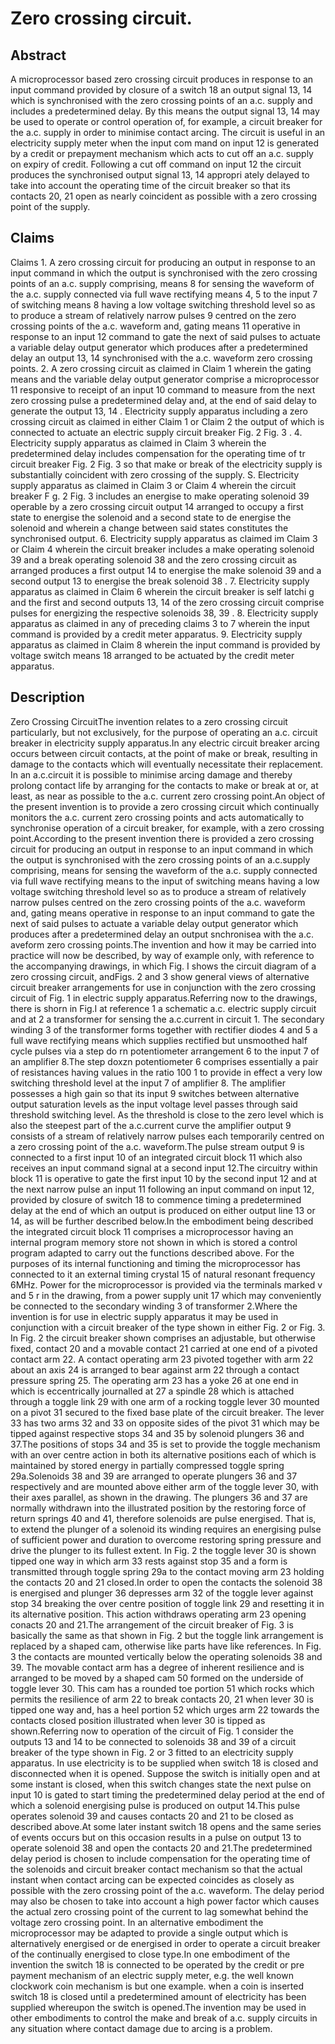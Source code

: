 # Zero crossing circuit.

## Abstract
A microprocessor based zero crossing circuit produces in response to an input command provided by closure of a switch 18 an output signal 13, 14 which is synchronised with the zero crossing points of an a.c. supply and includes a predetermined delay. By this means the output signal 13, 14 may be used to operate or control operation of, for example, a circuit breaker for the a.c. supply in order to minimise contact arcing. The circuit is useful in an electricity supply meter when the input com mand on input 12 is generated by a credit or prepayment mechanism which acts to cut off an a.c. supply on expiry of credit. Following a cut off command on input 12 the circuit produces the synchronised output signal 13, 14 appropri ately delayed to take into account the operating time of the circuit breaker so that its contacts 20, 21 open as nearly coincident as possible with a zero crossing point of the supply.

## Claims
Claims 1. A zero crossing circuit for producing an output in response to an input command in which the output is synchronised with the zero crossing points of an a.c. supply comprising, means 8 for sensing the waveform of the a.c. supply connected via full wave rectifying means 4, 5 to the input 7 of switching means 8 having a low voltage switching threshold level so as to produce a stream of relatively narrow pulses 9 centred on the zero crossing points of the a.c. waveform and, gating means 11 operative in response to an input 12 command to gate the next of said pulses to actuate a variable delay output generator which produces after a predetermined delay an output 13, 14 synchronised with the a.c. waveform zero crossing points. 2. A zero crossing circuit as claimed in Claim 1 wherein the gating means and the variable delay output generator comprise a microprocessor 11 responsive to receipt of an input 10 command to measure from the next zero crossing pulse a predetermined delay and, at the end of said delay to generate the output 13, 14 . Electricity supply apparatus including a zero crossing circuit as claimed in either Claim 1 or Claim 2 the output of which is connected to actuate an electric supply circuit breaker Fig. 2 Fig. 3 . 4. Electricity supply apparatus as claimed in Claim 3 wherein the predetermined delay includes compensation for the operating time of tr circuit breaker Fig. 2 Fig. 3 so that make or break of the electricity supply is substantially coincident with zero crossing of the supply. S. Electricity supply apparatus as claimed in Claim 3 or Claim 4 wherein the circuit breaker F g. 2 Fig. 3 includes an energise to make operating solenoid 39 operable by a zero crossing circuit output 14 arranged to occupy a first state to energise the solenoid and a second state to de energise the solenoid and wherein a change between said states constitutes the synchronised output. 6. Electricity supply apparatus as claimed im Claim 3 or Claim 4 wherein the circuit breaker includes a make operating solenoid 39 and a break operating solenoid 38 and the zero crossing circuit as arranged produces a first output 14 to energise the make solenoid 39 and a second output 13 to energise the break solenoid 38 . 7. Electricity supply apparatus as claimed in Claim 6 wherein the circuit breaker is self latchi g and the first and second outputs 13, 14 of the zero crossing circuit comprise pulses for energizing the respective solenoids 38, 39 . 8. Electricity supply apparatus as claimed in any of preceding claims 3 to 7 wherein the input command is provided by a credit meter apparatus. 9. Electricity supply apparatus as claimed in Claim 8 wherein the input command is provided by voltage switch means 18 arranged to be actuated by the credit meter apparatus.

## Description
Zero Crossing CircuitThe invention relates to a zero crossing circuit particularly, but not exclusively, for the purpose of operating an a.c. circuit breaker in electricity supply apparatus.In any electric circuit breaker arcing occurs between circuit contacts, at the point of make or break, resulting in damage to the contacts which will eventually necessitate their replacement. In an a.c.circuit it is possible to minimise arcing damage and thereby prolong contact life by arranging for the contacts to make or break at or, at least, as near as possible to the a.c. current zero crossing point.An object of the present invention is to provide a zero crossing circuit which continually monitors the a.c. current zero crossing points and acts automatically to synchronise operation of a circuit breaker, for example, with a zero crossing point.According to the present invention there is provided a zero crossing circuit for producing an output in response to an input command in which the output is synchronised with the zero crossing points of an a.c.supply comprising, means for sensing the waveform of the a.c. supply connected via full wave rectifying means to the input of switching means having a low voltage switching threshold level so as to produce a stream of relatively narrow pulses centred on the zero crossing points of the a.c. waveform and, gating means operative in response to an input command to gate the next of said pulses to actuate a variable delay output generator which produces after a predetermined delay an output snchronisea with the a.c. aveform zero crossing points.The invention and how it may be carried into practice will now be described, by way of example only, with reference to the accompanying drawings, in which Fig. I shows the circuit diagram of a zero crossing circuit, andFigs. 2 and 3 show general views of alternative circuit breaker arrangements for use in conjunction with the zero crossing circuit of Fig. 1 in electric supply apparatus.Referring now to the drawings, there is shorn in Fig.I at reference 1 a schematic a.c. electric supply circuit and at 2 a transformer for sensing the a.c.current in circuit 1. The secondary winding 3 of the transformer forms together with rectifier diodes 4 and 5 a full wave rectifying means which supplies rectified but unsmoothed half cycle pulses via a step do rn potentiometer arrangement 6 to the input 7 of an amplifier 8.The step doxzn potentiometer 6 comprises essentially a pair of resistances having values in the ratio 100 1 to provide in effect a very low switching threshold level at the input 7 of amplifier 8. The amplifier possesses a high gain so that its input 9 switches between alternative output saturation levels as the input voltage level passes through said threshold switching level. As the threshold is close to the zero level which is also the steepest part of the a.c.current curve the amplifier output 9 consists of a stream of relatively narrow pulses each temporarily centred on a zero crossing point of the a.c. waveform.The pulse stream output 9 is connected to a first input 10 of an integrated circuit block 11 which also receives an input command signal at a second input 12.The circuitry within block 11 is operative to gate the first input 10 by the second input 12 and at the next narrow pulse an input 11 following an input command on input 12, provided by closure of switch 18 to commence timing a predetermined delay at the end of which an output is produced on either output line 13 or 14, as will be further described below.In the embodiment being described the integrated circuit block 11 comprises a microprocessor having an internal program memory store not shown in which is stored a control program adapted to carry out the functions described above. For the purposes of its internal functioning and timing the microprocessor has connected to it an external timing crystal 15 of natural resonant frequency 6MHz. Power for the microprocessor is provided via the terminals marked v and 5 r in the drawing, from a power supply unit 17 which may conveniently be connected to the secondary winding 3 of transformer 2.Where the invention is for use in electric supply apparatus it may be used in conjunction with a circuit breaker of the type shown in either Fig. 2 or Fig. 3. In Fig. 2 the circuit breaker shown comprises an adjustable, but otherwise fixed, contact 20 and a movable contact 21 carried at one end of a pivoted contact arm 22. A contact operating arm 23 pivoted together with arm 22 about an axis 24 is arranged to bear against arm 22 through a contact pressure spring 25. The operating arm 23 has a yoke 26 at one end in which is eccentrically journalled at 27 a spindle 28 which is attached through a toggle link 29 with one arm of a rocking toggle lever 30 mounted on a pivot 31 secured to the fixed base plate of the circuit breaker. The lever 33 has two arms 32 and 33 on opposite sides of the pivot 31 which may be tipped against respective stops 34 and 35 by solenoid plungers 36 and 37.The positions of stops 34 and 35 is set to provide the toggle mechanism with an over centre action in both its alternative positions each of which is maintained by stored energy in partially compressed toggle spring 29a.Solenoids 38 and 39 are arranged to operate plungers 36 and 37 respectively and are mounted above either arm of the toggle lever 30, with their axes parallel, as shown in the drawing. The plungers 36 and 37 are normally withdrawn into the illustrated position by the restoring force of return springs 40 and 41, therefore solenoids are pulse energised. That is, to extend the plunger of a solenoid its winding requires an energising pulse of sufficient power and duration to overcome restoring spring pressure and drive the plunger to its fullest extent. In Fig. 2 the toggle lever 30 is shown tipped one way in which arm 33 rests against stop 35 and a form is transmitted through toggle spring 29a to the contact moving arm 23 holding the contacts 20 and 21 closed.In order to open the contacts the solenoid 38 is energised and plunger 36 depresses arm 32 of the toggle lever against stop 34 breaking the over centre position of toggle link 29 and resetting it in its alternative position. This action withdraws operating arm 23 opening conacts 20 and 21.The arrangement of the circuit breaker of Fig. 3 is basically the same as that shown in Fig. 2 but the toggle link arrangement is replaced by a shaped cam, otherwise like parts have like references. In Fig. 3 the contacts are mounted vertically below the operating solenoids 38 and 39. The movable contact arm has a degree of inherent resilience and is arranged to be moved by a shaped cam 50 formed on the underside of toggle lever 30. This cam has a rounded toe portion 51 which rocks which permits the resilience of arm 22 to break contacts 20, 21 when lever 30 is tipped one way and, has a heel portion 52 which urges arm 22 towards the contacts closed position illustrated when lever 30 is tipped as shown.Referring now to operation of the circuit of Fig. 1 consider the outputs 13 and 14 to be connected to solenoids 38 and 39 of a circuit breaker of the type shown in Fig. 2 or 3 fitted to an electricity supply apparatus. In use electricity is to be supplied when switch 18 is closed and disconnected when it is opened. Suppose the switch is initially open and at some instant is closed, when this switch changes state the next pulse on input 10 is gated to start timing the predetermined delay period at the end of which a solenoid energising pulse is produced on output 14.This pulse operates solenoid 39 and causes contacts 20 and 21 to be closed as described above.At some later instant switch 18 opens and the same series of events occurs but on this occasion results in a pulse on output 13 to operate solenoid 38 and open the contacts 20 and 21.The predetermined delay period is chosen to include compensation for the operating time of the solenoids and circuit breaker contact mechanism so that the actual instant when contact arcing can be expected coincides as closely as possible with the zero crossing point of the a.c. waveform. The delay period may also be chosen to take into account a high power factor which causes the actual zero crossing point of the current to lag somewhat behind the voltage zero crossing point. In an alternative embodiment the microprocessor may be adapted to provide a single output which is alternatively energised or de energised in order to operate a circuit breaker of the continually energised to close type.In one embodiment of the invention the switch 18 is connected to be operated by the credit or pre payment mechanism of an electric supply meter, e.g. the well known clockwork coin mechanism is but one example. when a coin is inserted switch 18 is closed until a predetermined amount of electricity has been supplied whereupon the switch is opened.The invention may be used in other embodiments to control the make and break of a.c. supply circuits in any situation where contact damage due to arcing is a problem.